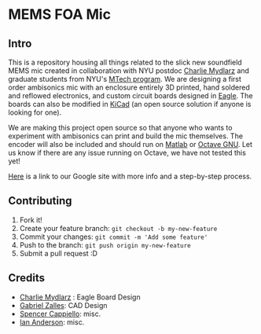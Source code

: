 # MEMS FOA Mic

## Intro

This is a repository housing all things related to the slick new soundfield MEMS mic created in collaboration with NYU postdoc [Charlie Mydlarz](http://cusp.nyu.edu/people/charlie-mydlarz/) and graduate students from NYU's [MTech program](http://steinhardt.nyu.edu/music/technology). We are designing a first order ambisonics mic with an enclosure entirely 3D printed, hand soldered and reflowed electronics, and custom circuit boards designed in [Eagle](http://www.autodesk.com/products/eagle/overview). The boards can also be modified in [KiCad](http://kicad-pcb.org/) (an open source solution if anyone is looking for one).

We are making this project open source so that anyone who wants to experiment with ambisonics can print and build the mic themselves. The encoder will also be included and should run on [Matlab](https://www.mathworks.com/products/matlab) or [Octave GNU](https://www.gnu.org/software/octave). Let us know if there are any issue running on Octave, we have not tested this yet!

<!-- ## Materials
### Essential materials
- Soldering gun
  - The hotter the better. You really don't want to be stingy with this because having a soldering gun that takes a long time to melt your solder will be a pain in the a**.
- Solder
 - You will use this solder to connect the battery to the PCB and the cables from the microphone to adaptors that fit into your audio interface. Naturally you will also need some adaptors such as mini-XLRs or normal XLR adaptors.
You can use any audio interface that has 4 inputs.
Remember, keep phantom power off!
- Solder paste for MEMS microphone.
  - You will use this solder paste to [surface mount](https://mad-science.wonderhowto.com/how-to/make-surface-mount-electronics-home-for-smaller-cheaper-diy-gadgets-0135537/) the capsules to the PCB in the [reflow oven](https://mad-science.wonderhowto.com/how-to/diy-lab-equipment-build-your-own-reflow-oven-out-toaster-for-precision-temperature-soldering-0135536/).  
- 0.1μF surface mounted decoupling capacitor (one per capsules for a total of 4).
  - It's a good idea to get extras of everything in case something goes wrong. I believe these are the ones we used. I also believe since they are dielectric it does not matter which direction you mount them, but I'll have to ask Charlie.
- Analog MEMS capsules.
  - You can buy them [here](https://www.invensense.com/products/analog/ics-40720/).
  - Download the data sheet to get access to the heat profile.
  - You will need the profile in order to know how hot to run your oven.  
- Custom PCB boards.
  - Find the Eagle files on the repo.
  - We had ours manufactured with [OSH Park](https://blog.oshpark.com/).
- Cables to connect the boards to the breakout board.
  - We used non-braided to make soldering easier. Braided wires tend to be easier to bend which can be helpful but need to be tinned. Tinning is the process of adding a bit of solder to the end of a braided wire so it "behaves".
- A reflow oven
  - If you don't want to build your own you can generally find these at Universities or Engineering labs. Try also looking online to see if there are services that allow one to send parts to be surface mounted at a low price. Or try looking for tinkering stores/communities which might have one of these.
- 3V battery.
- The printed CAD model.
 - Again, you might be able to find a community around you that shares 3D printers.  
- Tweezers for placing components on the PCB.
  - Trust us, you want to get tweezers.

### Optional
- Multimeter: to check that none of your connections have short-circuited.
- A clamp to help with the soldering.
-->

[Here](https://sites.google.com/nyu.edu/open-source-vr-mic-nyu/) is a link to our Google site with more info and a step-by-step process.

## Contributing

1. Fork it!
2. Create your feature branch: `git checkout -b my-new-feature`
3. Commit your changes: `git commit -m 'Add some feature'`
4. Push to the branch: `git push origin my-new-feature`
5. Submit a pull request :D

## Credits

- [Charlie Mydlarz](http://cusp.nyu.edu/people/charlie-mydlarz/) : Eagle Board Design
- [Gabriel Zalles](http://www.gzalles.github.io): CAD Design
- [Spencer Cappiello](www.spencercappiello.com): misc.
- [Ian Anderson](): misc.

